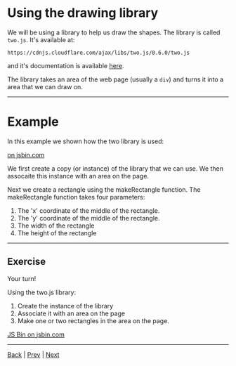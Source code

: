 # Using the drawing library #

We will be using a library to help us draw the shapes.
The library is called `two.js`.
It's available at:

`https://cdnjs.cloudflare.com/ajax/libs/two.js/0.6.0/two.js`

and it's documentation is available [here](https://two.js.org/).

The library takes an area of the web page (usually a `div`) and turns it into a area that we can draw on.

---

# Example #

In this example we shown how the two library is used:

<a class="jsbin-embed" href="http://jsbin.com/xemijib/5/embed?html,output&height=55em"> on jsbin.com</a>

We first create a copy (or instance) of the library that we can use.
We then assocaite this instance with an area on the page.

Next we create a rectangle using the makeRectangle function.
The makeRectangle function takes four parameters:

1. The 'x' coordinate of the middle of the rectangle.
1. The 'y' coordinate of the middle of the rectangle.
1. The width of the rectangle
1. The height of the rectangle

---

## Exercise

Your turn!

Using the two.js library:

1. Create the instance of the library
1. Associate it with an area on the page
1. Make one or two rectangles in the area on the page.

<a class="jsbin-embed" href="http://jsbin.com/mecinib/3/embed?html,output&height=55em">JS Bin on jsbin.com</a>

---

[Back](.)  | [Prev](forms) | [Next](refactoring)
